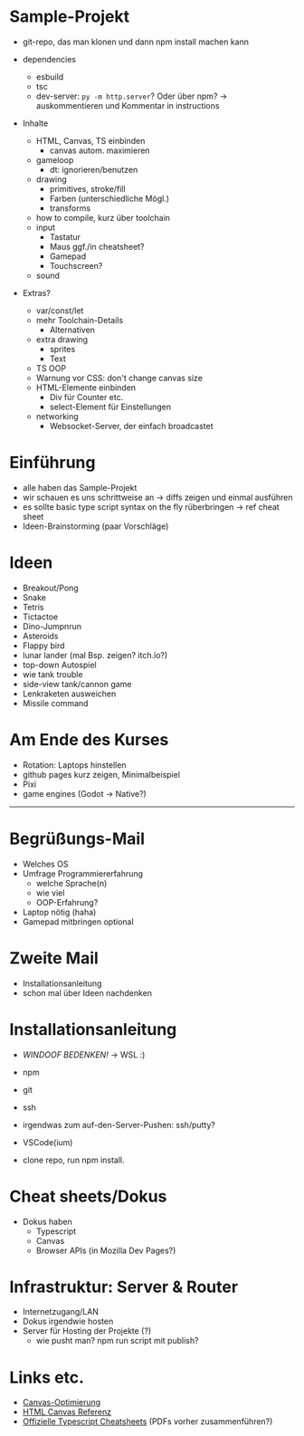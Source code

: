 # Sample-Projekt
- git-repo, das man klonen und dann npm install machen kann
- dependencies
    - esbuild
    - tsc
    - dev-server: `py -m http.server`? Oder über npm? -> auskommentieren und Kommentar in instructions

- Inhalte
    - HTML, Canvas, TS einbinden
        - canvas autom. maximieren
    - gameloop
        - dt: ignorieren/benutzen
    - drawing
        - primitives, stroke/fill
        - Farben (unterschiedliche Mögl.)
        - transforms
    - how to compile, kurz über toolchain
    - input
        - Tastatur
        - Maus
        ggf./in cheatsheet?
        - Gamepad
        - Touchscreen?
    - sound

- Extras?
    - var/const/let
    - mehr Toolchain-Details
        - Alternativen
    - extra drawing
        - sprites
        - Text
    - TS OOP
    - Warnung vor CSS: don't change canvas size
    - HTML-Elemente einbinden
        - Div für Counter etc.
        - select-Element für Einstellungen
    - networking
        - Websocket-Server, der einfach broadcastet


# Einführung
- alle haben das Sample-Projekt
- wir schauen es uns schrittweise an -> diffs zeigen und einmal ausführen
- es sollte basic type script syntax on the fly rüberbringen -> ref cheat sheet
- Ideen-Brainstorming (paar Vorschläge)


# Ideen
- Breakout/Pong
- Snake
- Tetris
- Tictactoe
- Dino-Jumpnrun
- Asteroids
- Flappy bird
- lunar lander (mal Bsp. zeigen? itch.io?)
- top-down Autospiel
- wie tank trouble
- side-view tank/cannon game
- Lenkraketen ausweichen
- Missile command


# Am Ende des Kurses
- Rotation: Laptops hinstellen
- github pages kurz zeigen, Minimalbeispiel
- Pixi
- game engines (Godot -> Native?)


----------


# Begrüßungs-Mail
- Welches OS
- Umfrage Programmiererfahrung
    - welche Sprache(n)
    - wie viel
    - OOP-Erfahrung?
- Laptop nötig (haha)
- Gamepad mitbringen optional


# Zweite Mail
- Installationsanleitung
- schon mal über Ideen nachdenken


# Installationsanleitung
- *WINDOOF BEDENKEN!* -> WSL :)
- npm
- git
- ssh

- irgendwas zum auf-den-Server-Pushen: ssh/putty?
- VSCode(ium)
- clone repo, run npm install.


# Cheat sheets/Dokus
- Dokus haben
    - Typescript
    - Canvas
    - Browser APIs (in Mozilla Dev Pages?)


# Infrastruktur: Server & Router
- Internetzugang/LAN
- Dokus irgendwie hosten
- Server für Hosting der Projekte (?)
    - wie pusht man? npm run script mit publish?


# Links etc.
- [Canvas-Optimierung](https://developer.mozilla.org/en-US/docs/Web/API/Canvas_API/Tutorial/Optimizing_canvas)
- [HTML Canvas Referenz](https://bucephalus.org/text/CanvasHandbook/CanvasHandbook.html)
- [Offizielle Typescript Cheatsheets](https://www.typescriptlang.org/cheatsheets) (PDFs vorher zusammenführen?)

